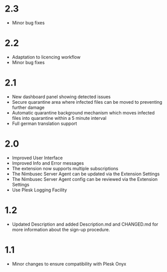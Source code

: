 # 2.3

* Minor bug fixes

# 2.2

* Adaptation to licencing workflow
* Minor bug fixes

# 2.1

* New dashboard panel showing detected issues
* Secure quarantine area where infected files can be moved to preventing further damage
* Automatic quarantine background mechanism which moves infected files into quarantine within a 5 minute interval 
* Full german translation support


# 2.0

* Improved User Interface
* Improved Info and Error messages
* The extension now supports multiple subscriptions
* The Nimbusec Server Agent can be updated via the Extension Settings
* The Nimbusec Server Agent config can be reviewed via the Extension Settings
* Use Plesk Logging Facility

# 1.2

*  Updated Description and added Description.md and CHANGED.md for more information about the sign-up procedure.

# 1.1

*  Minor changes to ensure compatibility with Plesk Onyx
